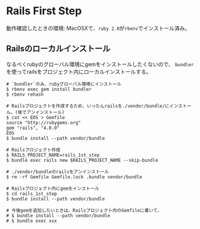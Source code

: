 # Rails First Step

動作確認したときの環境: MacOSXで、`ruby 2.0`が`rbenv`でインストール済み。


## Railsのローカルインストール

なるべくrubyのグローバル環境にgemをインストールしたくないので、
`bundler`を使ってrailsをプロジェクト内にローカルインストールする。

```
# `bundler`のみ、rubyグローバル環境にインストール
$ rbenv exec gem install bundler
$ rbenv rehash

# Railsプロジェクトを作成するため、いったんrailsを./vendor/bundle/にインストール。(後でアンインストール)
$ cat << EOS > Gemfile
source "http://rubygems.org"
gem "rails", "4.0.0"
EOS
$ bundle install --path vendor/bundle

# Railsプロジェクト作成
$ RAILS_PROJECT_NAME=rails_1st_step
$ bundle exec rails new $RAILS_PROJECT_NAME --skip-bundle

# ./vendor/bundleのrailsをアンインストール
$ rm -rf Gemfile Gemfile.lock .bundle vendor/bundle

# Railsプロジェクト内にgemをインストール
$ cd rails_1st_step
$ bundle install --path vendor/bundle

# 今後gemを追加したいときは、Railsプロジェクト内のGemfileに書いて、
# $ bundle install --path vendor/bundle
# $ bundle exec xxx
```


##
